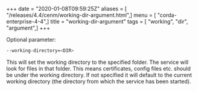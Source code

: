 +++
date = "2020-01-08T09:59:25Z"
aliases = [ "/releases/4.4/cenm/working-dir-argument.html",]
menu = [ "corda-enterprise-4-4",]
title = "working-dir-argument"
tags = [ "working", "dir", "argument",]
+++

Optional parameter:

```bash
--working-directory=<DIR>
```
This will set the working directory to the specified folder. The service will look for files in that folder. This means
        certificates, config files etc. should be under the working directory.
        If not specified it will default to the current working directory (the directory from which the service has been started).


